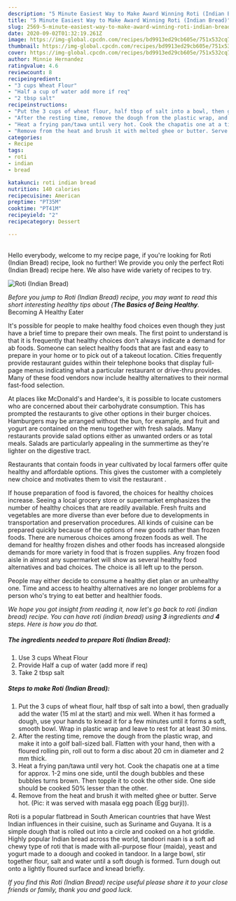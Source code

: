 ```yaml
---
description: "5 Minute Easiest Way to Make Award Winning Roti (Indian Bread)"
title: "5 Minute Easiest Way to Make Award Winning Roti (Indian Bread)"
slug: 2569-5-minute-easiest-way-to-make-award-winning-roti-indian-bread
date: 2020-09-02T01:32:19.261Z
image: https://img-global.cpcdn.com/recipes/bd9913ed29cb605e/751x532cq70/roti-indian-bread-recipe-main-photo.jpg
thumbnail: https://img-global.cpcdn.com/recipes/bd9913ed29cb605e/751x532cq70/roti-indian-bread-recipe-main-photo.jpg
cover: https://img-global.cpcdn.com/recipes/bd9913ed29cb605e/751x532cq70/roti-indian-bread-recipe-main-photo.jpg
author: Minnie Hernandez
ratingvalue: 4.6
reviewcount: 8
recipeingredient:
- "3 cups Wheat Flour"
- "Half a cup of water add more if req"
- "2 tbsp salt"
recipeinstructions:
- "Put the 3 cups of wheat flour, half tbsp of salt into a bowl, then gradually add the water (15 ml at the start) and mix well. When it has formed a dough, use your hands to knead it for a few minutes until it forms a soft, smooth bowl. Wrap in plastic wrap and leave to rest for at least 30 mins."
- "After the resting time, remove the dough from the plastic wrap, and make it into a golf ball-sized ball. Flatten with your hand, then with a floured rolling pin, roll out to form a disc about 20 cm in diameter and 2 mm thick."
- "Heat a frying pan/tawa until very hot. Cook the chapatis one at a time for approx. 1-2 mins one side, until the dough bubbles and these bubbles turns brown. Then topple it to cook the other side. One side should be cooked 50% lesser than the other."
- "Remove from the heat and brush it with melted ghee or butter. Serve hot. (Pic: it was served with masala egg poach (Egg burji))."
categories:
- Recipe
tags:
- roti
- indian
- bread

katakunci: roti indian bread 
nutrition: 140 calories
recipecuisine: American
preptime: "PT35M"
cooktime: "PT41M"
recipeyield: "2"
recipecategory: Dessert

---
```

<br>
Hello everybody, welcome to my recipe page, if you're looking for Roti (Indian Bread) recipe, look no further! We provide you only the perfect Roti (Indian Bread) recipe here. We also have wide variety of recipes to try.
<br>


![Roti (Indian Bread)](https://img-global.cpcdn.com/recipes/bd9913ed29cb605e/751x532cq70/roti-indian-bread-recipe-main-photo.jpg)

<i>Before you jump to Roti (Indian Bread) recipe, you may want to read this short interesting healthy tips about {<strong>The Basics of Being Healthy</strong>.</i>
Becoming A Healthy Eater

It's possible for people to make healthy food choices even though they just have a brief time to prepare their own meals. The first point to understand is that it is frequently that healthy choices don't always indicate a demand for ab foods. Someone can select healthy foods that are fast and easy to prepare in your home or to pick out of a takeout location. Cities frequently provide restaurant guides within their telephone books that display full-page menus indicating what a particular restaurant or drive-thru provides. Many of these food vendors now include healthy alternatives to their normal fast-food selection.

At places like McDonald's and Hardee's, it is possible to locate customers who are concerned about their carbohydrate consumption.  This has prompted the restaurants to give other options in their burger choices. Hamburgers may be arranged without the bun, for example, and fruit and yogurt are contained on the menu together with fresh salads. Many restaurants provide salad options either as unwanted orders or as total meals.  Salads are particularly appealing in the summertime as they're lighter on the digestive tract.

Restaurants that contain foods in year cultivated by local farmers offer quite healthy and affordable options.  This gives the customer with a completely new choice and motivates them to visit the restaurant .

If house preparation of food is favored, the choices for healthy choices increase. Seeing a local grocery store or supermarket emphasizes the number of healthy choices that are readily available. Fresh fruits and vegetables are more diverse than ever before due to developments in transportation and preservation procedures.  All kinds of cuisine can be prepared quickly because of the options of new goods rather than frozen foods. There are numerous choices among frozen foods as well. The demand for healthy frozen dishes and other foods has increased alongside demands for more variety in food that is frozen supplies. Any frozen food aisle in almost any supermarket will show as several healthy food alternatives and bad choices. The choice is all left up to the person.

People may either decide to consume a healthy diet plan or an unhealthy one. Time and access to healthy alternatives are no longer problems for a person who's trying to eat better and healthier foods.


<i>We hope you got insight from reading it, now let's go back to roti (indian bread) recipe. You can have roti (indian bread) using <strong>3</strong> ingredients and <strong>4</strong> steps. Here is how you do that.
</i>

##### The ingredients needed to prepare Roti (Indian Bread):

1. Use 3 cups Wheat Flour
1. Provide Half a cup of water (add more if req)
1. Take 2 tbsp salt


##### Steps to make Roti (Indian Bread):

1. Put the 3 cups of wheat flour, half tbsp of salt into a bowl, then gradually add the water (15 ml at the start) and mix well. When it has formed a dough, use your hands to knead it for a few minutes until it forms a soft, smooth bowl. Wrap in plastic wrap and leave to rest for at least 30 mins.
1. After the resting time, remove the dough from the plastic wrap, and make it into a golf ball-sized ball. Flatten with your hand, then with a floured rolling pin, roll out to form a disc about 20 cm in diameter and 2 mm thick.
1. Heat a frying pan/tawa until very hot. Cook the chapatis one at a time for approx. 1-2 mins one side, until the dough bubbles and these bubbles turns brown. Then topple it to cook the other side. One side should be cooked 50% lesser than the other.
1. Remove from the heat and brush it with melted ghee or butter. Serve hot. (Pic: it was served with masala egg poach (Egg burji)).


Roti is a popular flatbread in South American countries that have West Indian influences in their cuisine, such as Suriname and Guyana. It is a simple dough that is rolled out into a circle and cooked on a hot griddle. Highly popular Indian bread across the world, tandoori naan is a soft ad chewy type of roti that is made with all-purpose flour (maida), yeast and yogurt made to a doough and cooked in tandoor. In a large bowl, stir together flour, salt and water until a soft dough is formed. Turn dough out onto a lightly floured surface and knead briefly. 

<i>If you find this Roti (Indian Bread) recipe useful please share it to your close friends or family, thank you and good luck.</i>

